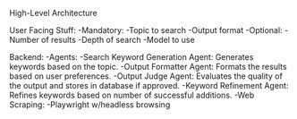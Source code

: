 High-Level Architecture

User Facing Stuff:
-Mandatory:
    -Topic to search
    -Output format
-Optional:
    -Number of results
    -Depth of search
    -Model to use
    
Backend:
-Agents:
    -Search Keyword Generation Agent: Generates keywords based on the topic.
    -Output Formatter Agent: Formats the results based on user preferences.
    -Output Judge Agent: Evaluates the quality of the output and stores in database if approved.
    -Keyword Refinement Agent: Refines keywords based on number of successful additions.
-Web Scraping:
    -Playwright w/headless browsing
